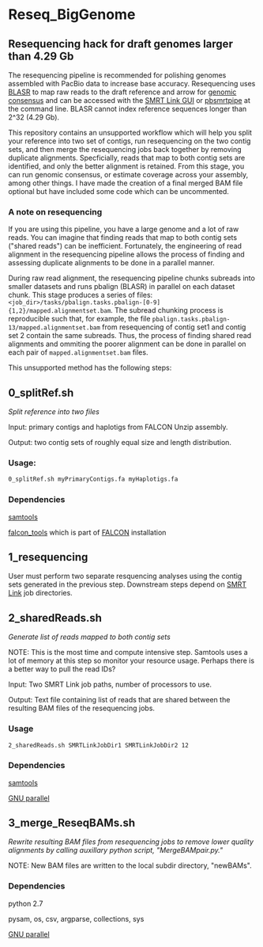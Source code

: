 # Reseq_BigGenome
## Resequencing hack for draft genomes larger than 4.29 Gb

The resequencing pipeline is recommended for polishing genomes assembled with PacBio data to increase base accuracy. Resequencing uses [BLASR](https://github.com/PacificBiosciences/blasr) to map raw reads to the draft reference and arrow for [genomic consensus](https://github.com/PacificBiosciences/GenomicConsensus) and can be accessed with the [SMRT Link GUI](http://www.pacb.com/wp-content/uploads/SMRT_Link_User_Guide.pdf) or [pbsmrtpipe](http://pbsmrtpipe.readthedocs.io/en/master/getting_started.html#basic-resequencing) at the command line. BLASR cannot index reference sequences longer than 2^32 (4.29 Gb).

This repository contains an unsupported workflow which will help you split your reference into two set of contigs, run resequencing on the two contig sets, and then merge the resequencing jobs back together by removing duplicate alignments. Specficially, reads that map to both contig sets are identified, and only the better alignment is retained. From this stage, you can run genomic consensus, or estimate coverage across your assembly, among other things. I have made the creation of a final merged BAM file optional but have included some code which can be uncommented.

### A note on resequencing
If you are using this pipeline, you have a large genome and a lot of raw reads. You can imagine that finding reads that map to both contig sets ("shared reads") can be inefficient. Fortunately, the engineering of read alignment in the resequencing pipeline allows the process of finding and assessing duplicate alignments to be done in a parallel manner.

During raw read alignment, the resequencing pipeline chunks subreads into smaller datasets and runs pbalign (BLASR) in parallel on each dataset chunk. This stage produces a series of files: `<job_dir>/tasks/pbalign.tasks.pbalign-[0-9]{1,2}/mapped.alignmentset.bam`. The subread chunking process is reproducible such that, for example, the file `pbalign.tasks.pbalign-13/mapped.alignmentset.bam` from resequencing of contig set1 and contig set 2 contain the same subreads. Thus, the process of finding shared read alignments and ommiting the poorer alignment can be done in parallel on each pair of `mapped.alignmentset.bam` files.


This unsupported method has the following steps:

## 0_splitRef.sh
*Split reference into two files*

Input: primary contigs and haplotigs from FALCON Unzip assembly.

Output: two contig sets of roughly equal size and length distribution.

### Usage: 
```bash
0_splitRef.sh myPrimaryContigs.fa myHaplotigs.fa
```

### Dependencies
[samtools](http://www.htslib.org/)

[falcon_tools](https://github.com/gconcepcion/falcon_tools) which is part of [FALCON](http://pb-falcon.readthedocs.io/en/latest/quick_start.html) installation

## 1_resequencing
User must perform two separate resquencing analyses using the contig sets generated in the previous step. Downstream steps depend on [SMRT Link](http://www.pacb.com/support/software-downloads/) job directories.

## 2_sharedReads.sh
*Generate list of reads mapped to both contig sets*

NOTE: This is the most time and compute intensive step. Samtools uses a lot of memory at this step so monitor your resource usage. Perhaps there is a better way to pull the read IDs?

Input: Two SMRT Link job paths, number of processors to use.

Output: Text file containing list of reads that are shared between the resulting BAM files of the resequencing jobs.

### Usage

```bash
2_sharedReads.sh SMRTLinkJobDir1 SMRTLinkJobDir2 12
```

### Dependencies

[samtools](http://www.htslib.org/)

[GNU parallel](https://www.gnu.org/software/parallel/)

## 3_merge_ReseqBAMs.sh
*Rewrite resulting BAM files from resequencing jobs to remove lower quality alignments by calling auxillary python script, "MergeBAMpair.py."*


NOTE: New BAM files are written to the local subdir directory, "newBAMs". 

### Dependencies

python 2.7

pysam, os, csv, argparse, collections, sys

[GNU parallel](https://www.gnu.org/software/parallel/)

